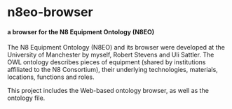 n8eo-browser
============

#### a browser for the N8 Equipment Ontology (N8EO) ####


The N8 Equipment Ontology (N8EO) and its browser were developed at the University of Manchester by myself, Robert Stevens and Uli Sattler. The OWL ontology describes pieces of equipment (shared by institutions affiliated to the N8 Consortium), their underlying technologies, materials, locations, functions and roles. 

This project includes the Web-based ontology browser, as well as the ontology file.